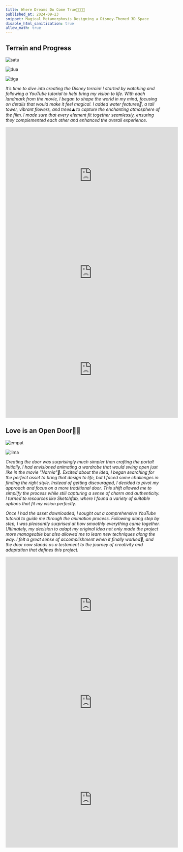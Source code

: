 ```yaml
---
title: Where Dreams Do Come True🌹🪿🫧🏹
published_at: 2024-09-23
snippet: Magical Metamorphosis Designing a Disney-Themed 3D Space
disable_html_sanitization: true
allow_math: true
---
```


## Terrain and Progress
![satu](disneysatu.jpeg)

![dua](disneydua.jpeg)

![tiga](disneytiga.jpeg)

*It’s time to dive into creating the Disney terrain! I started by watching and following a YouTube tutorial to help bring my vision to life. With each landmark from the movie, I began to shape the world in my mind, focusing on details that would make it feel magical. I added water features🌊, a tall tower, vibrant flowers, and trees⛰️ to capture the enchanting atmosphere of the film. I made sure that every element fit together seamlessly, ensuring they complemented each other and enhanced the overall experience.*

<iframe width="560" height="315" src="https://www.youtube.com/embed/Nxg0vQk05os?si=cLDNbWc0qFw95WGf" title="YouTube video player" frameborder="0" allow="accelerometer; autoplay; clipboard-write; encrypted-media; gyroscope; picture-in-picture; web-share" referrerpolicy="strict-origin-when-cross-origin" allowfullscreen></iframe>

<iframe width="560" height="315" src="https://www.youtube.com/embed/nCDGjLRecrs?si=C0P7Yb_f2k57fx5D" title="YouTube video player" frameborder="0" allow="accelerometer; autoplay; clipboard-write; encrypted-media; gyroscope; picture-in-picture; web-share" referrerpolicy="strict-origin-when-cross-origin" allowfullscreen></iframe>

<iframe width="560" height="315" src="https://www.youtube.com/embed/pOo48Vdtwwk?si=KxPvF6D4Yu-LAL1-" title="YouTube video player" frameborder="0" allow="accelerometer; autoplay; clipboard-write; encrypted-media; gyroscope; picture-in-picture; web-share" referrerpolicy="strict-origin-when-cross-origin" allowfullscreen></iframe>


## Love is an Open Door🚪💗
![empat](disneyempat.jpeg)

![lima](disneylima.jpeg)

*Creating the door was surprisingly much simpler than crafting the portal! Initially, I had envisioned animating a wardrobe that would swing open just like in the movie "Narnia"🦁.  Excited about the idea, I began searching for the perfect asset to bring that design to life, but I faced some challenges in finding the right style. Instead of getting discouraged, I decided to pivot my approach and focus on a more traditional door. This shift allowed me to simplify the process while still capturing a sense of charm and authenticity. I turned to resources like Sketchfab, where I found a variety of suitable options that fit my vision perfectly.*

*Once I had the asset downloaded, I sought out a comprehensive YouTube tutorial to guide me through the animation process. Following along step by step, I was pleasantly surprised at how smoothly everything came together. Ultimately, my decision to adapt my original idea not only made the project more manageable but also allowed me to learn new techniques along the way. I felt a great sense of accomplishment when it finally worked🤩, and the door now stands as a testament to the journey of creativity and adaptation that defines this project.*

<iframe width="560" height="315" src="https://www.youtube.com/embed/90vVwpNFppw?si=9vTk_ww4mfzkKIi8" title="YouTube video player" frameborder="0" allow="accelerometer; autoplay; clipboard-write; encrypted-media; gyroscope; picture-in-picture; web-share" referrerpolicy="strict-origin-when-cross-origin" allowfullscreen></iframe>

<iframe width="560" height="315" src="https://www.youtube.com/embed/13jceft_0PQ?si=IZaJK87RnuabyAwq" title="YouTube video player" frameborder="0" allow="accelerometer; autoplay; clipboard-write; encrypted-media; gyroscope; picture-in-picture; web-share" referrerpolicy="strict-origin-when-cross-origin" allowfullscreen></iframe>

<iframe width="560" height="315" src="https://www.youtube.com/embed/1M1pMkKt6uo?si=1gFgEaHI29r-RMUJ" title="YouTube video player" frameborder="0" allow="accelerometer; autoplay; clipboard-write; encrypted-media; gyroscope; picture-in-picture; web-share" referrerpolicy="strict-origin-when-cross-origin" allowfullscreen></iframe>
